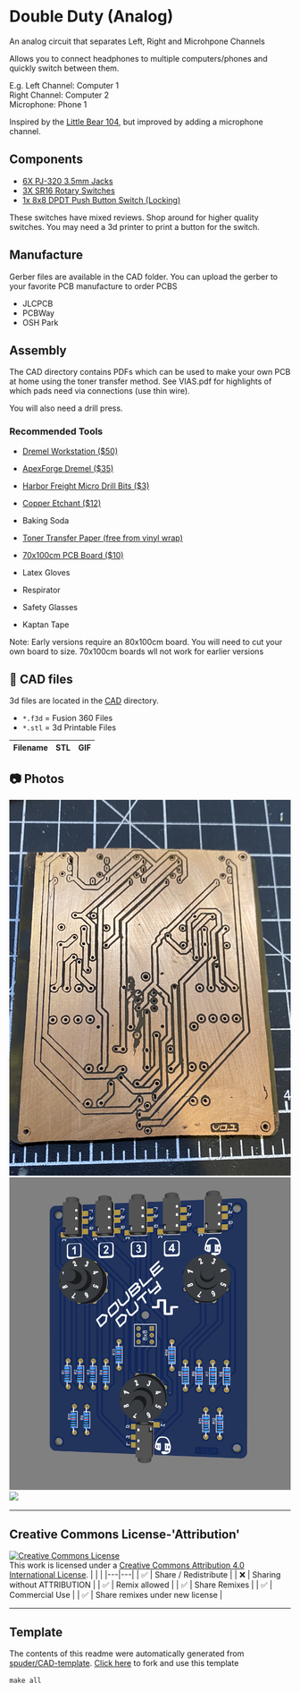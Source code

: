 
# Double Duty (Analog)
An analog circuit that separates Left, Right and Microhpone Channels

Allows you to connect headphones to multiple computers/phones and quickly switch between them.

E.g.
Left Channel: Computer 1  
Right Channel: Computer 2  
Microphone: Phone 1  

Inspired by the [Little Bear 104](https://a.co/d/dJ4DZa3), but improved by adding a microphone channel.

## Components
- [6X PJ-320 3.5mm Jacks](https://a.co/d/i1pVVkF)
- [3X SR16 Rotary Switches](https://www.adafruit.com/product/2925)
- [1x 8x8 DPDT Push Button Switch (Locking)](https://a.co/d/0V0eQZa)

These switches have mixed reviews. Shop around for higher quality switches. 
You may need a 3d printer to print a button for the switch. 

## Manufacture

Gerber files are available in the CAD folder. 
You can upload the gerber to your favorite PCB manufacture to order PCBS

- JLCPCB
- PCBWay
- OSH Park


## Assembly

The CAD directory contains PDFs which can be used to make your own PCB at home using the toner transfer method. 
See VIAS.pdf for highlights of which pads need via connections (use thin wire).

You will also need a drill press.

### Recommended Tools
- [Dremel Workstation ($50)](https://a.co/d/hqsWSRO)
- [ApexForge Dremel ($35)](https://a.co/d/0IppCuM)
- [Harbor Freight Micro Drill Bits ($3)](https://www.harborfreight.com/power-tools/drill-driver-bits/high-speed-steel-micro-drill-bit-set-30-piece-61526.html)

- [Copper Etchant ($12)](https://a.co/d/jed4hNp)
- Baking Soda
- [Toner Transfer Paper (free from vinyl wrap)](https://youtu.be/haqP8xhsYas?t=112)
- [70x100cm PCB Board ($10)](https://a.co/d/b2f2wr8)
- Latex Gloves
- Respirator
- Safety Glasses
- Kaptan Tape

Note: Early versions require an 80x100cm board. You will need to cut your own board to size. 
70x100cm boards wll not work for earlier versions



## :triangular_ruler: CAD files

3d files are located in the [CAD](./CAD) directory.
- `*.f3d` = Fusion 360 Files
- `*.stl` = 3d Printable Files

| Filename | STL | GIF | 
| --- | --- | --- | 


## :camera: Photos
![](photos%2FIMG_5346.jpeg)
![](photos%2FScreen%20Shot%202022-09-24%20at%2011.38.28%20PM.png)
![](photos%2Fcropped)

---

## Creative Commons License-'Attribution'
<a rel="license" href="http://creativecommons.org/licenses/by/4.0/"><img alt="Creative Commons License" style="border-width:0" src="https://i.creativecommons.org/l/by/4.0/88x31.png" /></a><br />This work is licensed under a <a rel="license" href="http://creativecommons.org/licenses/by/4.0/">Creative Commons Attribution 4.0 International License</a>.
|  |  | 
|---|---|
| :white_check_mark: | Share / Redistribute | 
| :x: | Sharing without ATTRIBUTION |
| :white_check_mark: | Remix allowed | 
| :white_check_mark: | Share Remixes | 
| :white_check_mark: | Commercial Use | 
| :white_check_mark: | Share remixes under new license | 


---
## Template
The contents of this readme were automatically generated from [spuder/CAD-template](https://github.com/spuder/CAD-template). 
[Click here](https://github.com/spuder/CAD-template/generate) to fork and use this template

```
make all
```